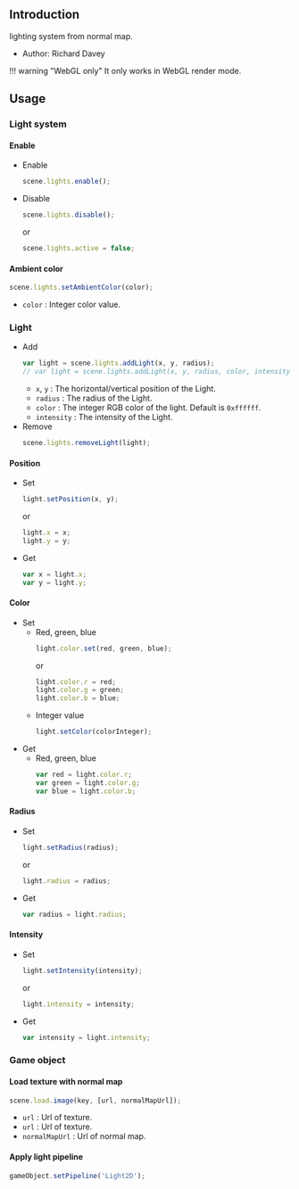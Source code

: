 ## Introduction

lighting system from normal map.

- Author: Richard Davey

!!! warning "WebGL only"
    It only works in WebGL render mode.

## Usage

### Light system

#### Enable

- Enable
    ```javascript
    scene.lights.enable();
    ```
- Disable
    ```javascript
    scene.lights.disable();
    ```
    or
    ```javascript
    scene.lights.active = false;
    ```

#### Ambient color

```javascript
scene.lights.setAmbientColor(color);
```

- `color` : Integer color value.

### Light

- Add
    ```javascript
    var light = scene.lights.addLight(x, y, radius);
    // var light = scene.lights.addLight(x, y, radius, color, intensity);
    ```
    - `x`, `y` : The horizontal/vertical position of the Light.
    - `radius` : The radius of the Light.
    - `color` : The integer RGB color of the light. Default is `0xffffff`.
    - `intensity` : The intensity of the Light.
- Remove
    ```javascript
    scene.lights.removeLight(light);
    ```

#### Position

- Set
    ```javascript
    light.setPosition(x, y);
    ```
    or
    ```javascript
    light.x = x;
    light.y = y;
    ```
- Get
    ```javascript
    var x = light.x;
    var y = light.y;
    ```

#### Color

- Set
    - Red, green, blue
        ```javascript
        light.color.set(red, green, blue);
        ```
        or
        ```javascript
        light.color.r = red;
        light.color.g = green;
        light.color.b = blue;
        ```
    - Integer value
        ```javascript
        light.setColor(colorInteger);
        ```
- Get
    - Red, green, blue
        ```javascript
        var red = light.color.r;
        var green = light.color.g;
        var blue = light.color.b;
        ```

#### Radius

- Set
    ```javascript
    light.setRadius(radius);
    ```
    or
    ```javascript
    light.radius = radius;
    ```
- Get
    ```javascript
    var radius = light.radius;
    ```

#### Intensity

- Set
    ```javascript
    light.setIntensity(intensity);
    ```
    or
    ```javascript
    light.intensity = intensity;
    ```
- Get
    ```javascript
    var intensity = light.intensity;
    ```

### Game object

#### Load texture with normal map

```javascript
scene.load.image(key, [url, normalMapUrl]);
```

- `url` : Url of texture.
- `url` : Url of texture.
- `normalMapUrl` : Url of normal map.

#### Apply light pipeline

```javascript
gameObject.setPipeline('Light2D');
```

